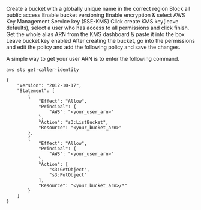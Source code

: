 Create a bucket with a globally unique name in the correct region
Block all public access
Enable bucket versioning
Enable encryption & select AWS Key Management Service key (SSE-KMS)
Click create KMS key(leave defaults), select a user who has access to all permissions and click finish.
Get the whole alias ARN from the KMS dashboard & paste it into the box
Leave bucket key enabled
After creating the bucket, go into the permissions and edit the policy and add the following policy and save the changes.

A simple way to get your user ARN is to enter the following command.

```aws sts get-caller-identity```
```
{
    "Version": "2012-10-17",
    "Statement": [
        {
            "Effect": "Allow",
            "Principal": {
                "AWS": "<your_user_arn>"
            },
            "Action": "s3:ListBucket",
            "Resource": "<your_bucket_arn>"
        },
        {
            "Effect": "Allow",
            "Principal": {
                "AWS": "<your_user_arn>"
            },
            "Action": [
                "s3:GetObject",
                "s3:PutObject"
            ],
            "Resource": "<your_bucket_arn>/*"
        }
    ]
}
```
